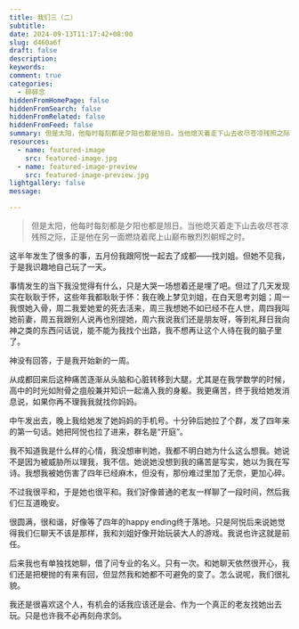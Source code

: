 ```yaml
---
title: 我们三（二）
subtitle:
date: 2024-09-13T11:17:42+08:00
slug: d460a6f
draft: false
description:
keywords:
comment: true
categories:
  - 碎碎念
hiddenFromHomePage: false
hiddenFromSearch: false
hiddenFromRelated: false
hiddenFromFeed: false
summary: 但是太阳，他每时每刻都是夕阳也都是旭日。当他熄灭着走下山去收尽苍凉残照之际，正是他在另一面燃烧着爬上山巅布散烈烈朝辉之时。 
resources:
  - name: featured-image
    src: featured-image.jpg
  - name: featured-image-preview
    src: featured-image-preview.jpg
lightgallery: false
message:

---
```

> 但是太阳，他每时每刻都是夕阳也都是旭日。当他熄灭着走下山去收尽苍凉残照之际，正是他在另一面燃烧着爬上山巅布散烈烈朝辉之时。
<!--more-->

这半年发生了很多的事，五月份我跟阿悦一起去了成都——找刘姐。但她不见我，于是我识趣地自己玩了一天。

事情发生的当下我没觉得有什么，只是大哭一场想着还是埋了吧。但过了几天发现实在耿耿于怀，这些年我都耿耿于怀：我在晚上梦见刘姐，在白天思考刘姐；周一我恨她入骨，周二我爱她爱的死去活来，周三我想她不如已经不在人世，周四我叫她前妻，周五我跟别人说再也别提她，周六我说我们还是朋友呀，等到礼拜日我向神之类的东西问话说，能不能为我找个出路，我不想再让这个人待在我的脑子里了。

神没有回答，于是我开始新的一周。

从成都回来后这种痛苦逐渐从头脑和心脏转移到大腿，尤其是在我学数学的时候，高中的时光如附骨之疽般兼并知识一起涌入我的身躯。我更痛苦，终于我给她发消息说，如果你再不理我我就找你妈妈。

中午发出去，晚上我给她发了她妈妈的手机号。十分钟后她拉了个群，发了四年来的第一句话。她把阿悦也拉了进来，群名是“开庭”。

我不知道我是什么样的心情，我没想审判她，我都不明白她为什么这么想我。她说不是因为被威胁所以理我，我不信。她说她没想到我的痛苦是写实，她以为我在写诗。我想我被她伤害了四年已经麻木，但没有，那份难过里加了无奈，更加心碎。

不过我很平和，于是她也很平和。我们好像普通的老友一样聊了一段时间，然后我们仨互道晚安。

很圆满，很和谐，好像等了四年的happy ending终于落地。只是阿悦后来说她觉得我们仨聊天不该是那样，我和刘姐好像开始玩装大人的游戏。我说也许这就是前任。

后来我也有单独找她聊，借了问专业的名义。只有一次。和她聊天依然很开心，我们还是把梗抛的有来有回，但显然我和她都不可避免的变了。怎么说呢，我们很礼貌。

我还是很喜欢这个人，有机会的话我应该还是会、作为一个真正的老友找她出去玩。只是也许我不必再刻舟求剑。